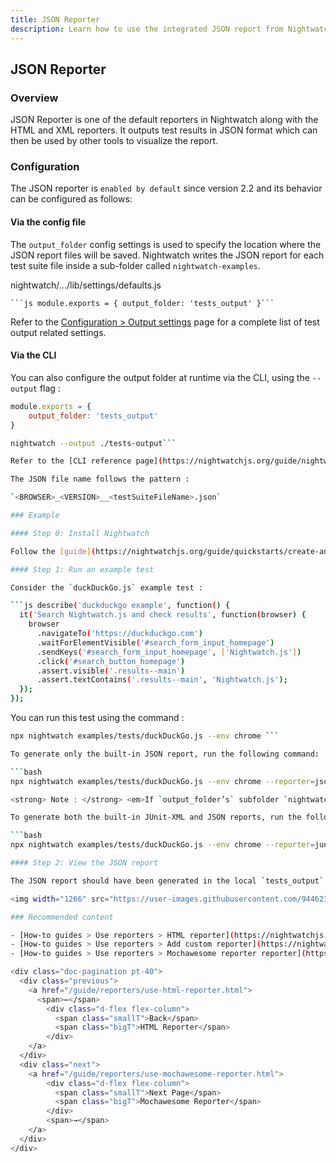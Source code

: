 ```yaml
---
title: JSON Reporter
description: Learn how to use the integrated JSON report from Nightwatch.
---
```


## JSON Reporter

### Overview

JSON Reporter is one of the default reporters in Nightwatch along with the HTML and XML reporters. It outputs test results in JSON format which can then be used by other tools to visualize the report.

### Configuration

The JSON reporter is `enabled by default` since version 2.2 and its behavior can be configured as follows:

#### Via the config file

The `output_folder` config settings is used to specify the location where the JSON report files will be saved. Nightwatch writes the JSON report for each test suite file inside a sub-folder called `nightwatch-examples`.

nightwatch/.../lib/settings/defaults.js

    ```js module.exports = { output_folder: 'tests_output' }```

Refer to the [Configuration > Output settings](https://nightwatchjs.org/guide/configuration/customising-test-output.html) page for a complete list of test output related settings.

#### Via the CLI

You can also configure the output folder at runtime via the CLI, using the `--output` flag :

```js
module.exports = {
    output_folder: 'tests_output'
}
```

```bash
nightwatch --output ./tests-output```

Refer to the [CLI reference page](https://nightwatchjs.org/guide/nightwatch-cli/command-line-options.html) for a complete list of CLI flags that Nightwatch accepts.

The JSON file name follows the pattern :

`<BROWSER>_<VERSION>__<testSuiteFileName>.json`

### Example

#### Step 0: Install Nightwatch

Follow the [guide](https://nightwatchjs.org/guide/quickstarts/create-and-run-a-nightwatch-test.html#guide-container) or watch the [video](​​https://vimeo.com/714406223) to install Nightwatch from scratch.

#### Step 1: Run an example test

Consider the `duckDuckGo.js` example test :

```js describe('duckduckgo example', function() {
  it('Search Nightwatch.js and check results', function(browser) {
    browser
      .navigateTo('https://duckduckgo.com')
      .waitForElementVisible('#search_form_input_homepage')
      .sendKeys('#search_form_input_homepage', ['Nightwatch.js'])
      .click('#search_button_homepage')
      .assert.visible('.results--main')
      .assert.textContains('.results--main', 'Nightwatch.js');
  });
});
```

You can run this test using the command :

```bash
npx nightwatch examples/tests/duckDuckGo.js --env chrome ```

To generate only the built-in JSON report, run the following command:

```bash
npx nightwatch examples/tests/duckDuckGo.js --env chrome --reporter=json ```

<strong> Note : </strong> <em>If `output_folder’s` subfolder `nightwatch-examples` isn’t already present and the parameter --reporter=json supplied explicitly as seen above then the reports will be stored inside `output_folder` itself. </em>

To generate both the built-in JUnit-XML and JSON reports, run the following command (v2.2+):

```bash
npx nightwatch examples/tests/duckDuckGo.js --env chrome --reporter=junit --reporter=json ```

#### Step 2: View the JSON report

The JSON report should have been generated in the local `tests_output` folder inside the current project directory. It will look something like this :

<img width="1266" src="https://user-images.githubusercontent.com/94462364/184344214-1932c43e-fb58-4e5b-8bc9-a2426eaa7cdc.png">

### Recommended content

- [How-to guides > Use reporters > HTML reporter](https://nightwatchjs.org/guide/reporters/use-html-reporter.html)
- [How-to guides > Use reporters > Add custom reporter](https://nightwatchjs.org/guide/reporters/create-custom-reporter.html)
- [How-to guides > Use reporters > Mochawesome reporter reporter](https://nightwatchjs.org/guide/reporters/use-mochawesome-reporter.html)

<div class="doc-pagination pt-40">
  <div class="previous">
    <a href="/guide/reporters/use-html-reporter.html">
      <span>←</span>
        <div class="d-flex flex-column">
          <span class="smallT">Back</span>
          <span class="bigT">HTML Reporter</span>
        </div>
    </a>
  </div>
  <div class="next">
    <a href="/guide/reporters/use-mochawesome-reporter.html">
        <div class="d-flex flex-column">
          <span class="smallT">Next Page</span>
          <span class="bigT">Mochawesome Reporter</span>
        </div>
        <span>→</span>
    </a>
  </div>
</div>

